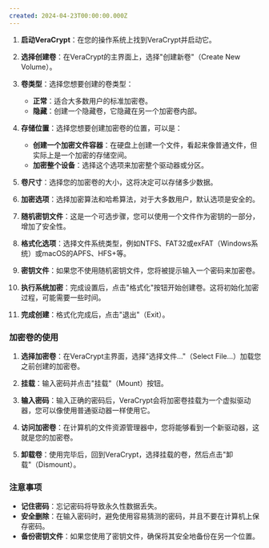 ```yaml
---
created: 2024-04-23T00:00:00.000Z
---
```

1. **启动VeraCrypt**：在您的操作系统上找到VeraCrypt并启动它。
    
2. **选择创建卷**：在VeraCrypt的主界面上，选择"创建新卷"（Create New Volume）。
    
3. **卷类型**：选择您想要创建的卷类型：
    
    - **正常**：适合大多数用户的标准加密卷。  
    - **隐藏**：创建一个隐藏卷，它隐藏在另一个加密卷内部。
4. **存储位置**：选择您想要创建加密卷的位置，可以是：
    
    - **创建一个加密文件容器**：在硬盘上创建一个文件，看起来像普通文件，但实际上是一个加密的存储空间。
    - **加密整个设备**：选择这个选项来加密整个驱动器或分区。
5. **卷尺寸**：选择您的加密卷的大小，这将决定可以存储多少数据。
    
6. **加密选项**：选择加密算法和哈希算法，对于大多数用户，默认选项是安全的。
    
7. **随机密钥文件**：这是一个可选步骤，您可以使用一个文件作为密钥的一部分，增加了安全性。
    
8. **格式化选项**：选择文件系统类型，例如NTFS、FAT32或exFAT（Windows系统）或macOS的APFS、HFS+等。
    
9. **密钥文件**：如果您不使用随机密钥文件，您将被提示输入一个密码来加密卷。
    
10. **执行系统加密**：完成设置后，点击"格式化"按钮开始创建卷。这将初始化加密过程，可能需要一些时间。
    
11. **完成创建**：格式化完成后，点击"退出"（Exit）。

### 加密卷的使用

1. **选择加密卷**：在VeraCrypt主界面，选择"选择文件..."（Select File...）加载您之前创建的加密卷。
    
2. **挂载**：输入密码并点击"挂载"（Mount）按钮。
    
3. **输入密码**：输入正确的密码后，VeraCrypt会将加密卷挂载为一个虚拟驱动器，您可以像使用普通驱动器一样使用它。
    
4. **访问加密卷**：在计算机的文件资源管理器中，您将能够看到一个新驱动器，这就是您的加密卷。
    
5. **卸载卷**：使用完毕后，回到VeraCrypt，选择挂载的卷，然后点击"卸载"（Dismount）。

### 注意事项

- **记住密码**：忘记密码将导致永久性数据丢失。
- **安全删除**：在输入密码时，避免使用容易猜测的密码，并且不要在计算机上保存密码。
- **备份密钥文件**：如果您使用了密钥文件，确保将其安全地备份在另一个位置。
